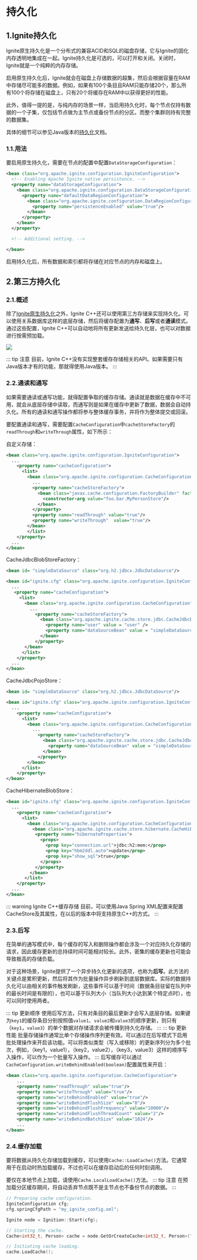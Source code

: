 # 持久化
## 1.Ignite持久化
Ignite原生持久化是一个分布式的兼容ACID和SQL的磁盘存储，它与Ignite的固化内存透明地集成在一起。Ignite持久化是可选的，可以打开和关闭。关闭时，Ignite就是一个纯粹的内存存储。

启用原生持久化后，Ignite就会在磁盘上存储数据的超集，然后会根据容量在RAM中存储尽可能多的数据。例如，如果有100个条目且RAM只能存储20个，那么所有100个将存储在磁盘上，只有20个将缓存在RAM中以获得更好的性能。

此外，值得一提的是，与纯内存的场景一样，当启用持久化时，每个节点仅持有数据的一个子集，仅包括节点做为主节点或备份节点的分区。而整个集群则持有完整的数据集。

具体的细节可以参见Java版本的[持久化](/doc/java/Persistence.md#_1-ignite持久化)文档。
### 1.1.用法
要启用原生持久化，需要在节点的配置中配置`DataStorageConfiguration`：
```xml
<bean class="org.apache.ignite.configuration.IgniteConfiguration">
  <!-- Enabling Apache Ignite native persistence. -->
  <property name="dataStorageConfiguration">
    <bean class="org.apache.ignite.configuration.DataStorageConfiguration">
      <property name="defaultDataRegionConfiguration">
        <bean class="org.apache.ignite.configuration.DataRegionConfiguration">
          <property name="persistenceEnabled" value="true"/>
        </bean>
      </property>
    </bean>
  </property>

  <!-- Additional setting. -->

</bean>
```
启用持久化后，所有数据和索引都将存储在对应节点的内存和磁盘上。
## 2.第三方持久化
### 2.1.概述
除了[Ignite原生持久化](#_7-1-ignite持久化)之外，Ignite C++还可以使用第三方存储来实现持久化。可以使用关系数据库这样的底层存储，然后将缓存配置为**通写**、**后写**或者**通读**模式。通过这些配置，Ignite C++可以自动地将所有更新发送给持久化层，也可以对数据进行按需预加载。

![](https://files.readme.io/9a17490-in_memory_data.png)

::: tip 注意
目前，Ignite C++没有实现整套缓存存储相关的API。如果需要只有Java版本才有的功能，那就得使用Java版本。
:::
### 2.2.通读和通写
如果需要通读或通写功能，就得配置争取的缓存存储。通读就是数据在缓存中不可用，就会从底层存储中读取，而通写则是如果在缓存中更新了数据，数据会自动持久化。所有的通读和通写操作都将参与整体缓存事务，并将作为整体提交或回滚。

要配置通读和通写，需要配置`CacheConfiguration`中`cacheStoreFactory`的`readThrough`和`writeThrough`属性，如下所示：

自定义存储：
```xml
<bean class="org.apache.ignite.configuration.IgniteConfiguration">
  ...
    <property name="cacheConfiguration">
      <list>
        <bean class="org.apache.ignite.configuration.CacheConfiguration">
          ...
          <property name="cacheStoreFactory">
            <bean class="javax.cache.configuration.FactoryBuilder" factory-method="factoryOf">
              <constructor-arg value="foo.bar.MyPersonStore"/>
            </bean>
          </property>
          <property name="readThrough" value="true"/>
          <property name="writeThrough"  value="true"/>
        </bean>
    	</list>
    </property>
  ...
</bean>
```
CacheJdbcBlobStoreFactory：
```xml
<bean id= "simpleDataSource" class="org.h2.jdbcx.JdbcDataSource"/>

<bean id="ignite.cfg" class="org.apache.ignite.configuration.IgniteConfiguration">
  ...
   <property name="cacheConfiguration">
     <list>
       <bean class="org.apache.ignite.configuration.CacheConfiguration">
         ...
           <property name="cacheStoreFactory">
             <bean class="org.apache.ignite.cache.store.jdbc.CacheJdbcBlobStoreFactory">
               <property name="user" value = "user" />
               <property name="dataSourceBean" value = "simpleDataSource" />
             </bean>
           </property>
       </bean>
      </list>
    </property>
  ...
</bean>
```
CacheJdbcPojoStore：
```xml
<bean id= "simpleDataSource" class="org.h2.jdbcx.JdbcDataSource"/>

<bean id="ignite.cfg" class="org.apache.ignite.configuration.IgniteConfiguration">
  ...
    <property name="cacheConfiguration">
      <list>
        <bean class="org.apache.ignite.configuration.CacheConfiguration">
          ...
            <property name="cacheStoreFactory">
              <bean class="org.apache.ignite.cache.store.jdbc.CacheJdbcPojoStoreFactory">
                <property name="dataSourceBean" value = "simpleDataSource" />
              </bean>
            </property>
        </bean>
      </list>
    </property>
</bean>
```
CacheHibernateBlobStore：
```xml
<bean id="ignite.cfg" class="org.apache.ignite.configuration.IgniteConfiguration">
  ...
    <property name="cacheConfiguration">
      <list>
        <bean class="org.apache.ignite.configuration.CacheConfiguration">
          <bean class="org.apache.ignite.cache.store.hibernate.CacheHibernateBlobStoreFactory">
           <property name="hibernateProperties">
             <props>
               <prop key="connection.url">jdbc:h2:mem:</prop>
               <prop key="hbm2ddl.auto">update</prop>
               <prop key="show_sql">true</prop>
             </props>
           </property>
         </bean>
       </list>
    </property>
  ...
</bean>
```
::: warning Ignite C++缓存存储
目前，可以使用Java Spring XML配置来配置CacheStore及其属性，在以后的版本中将支持原生C++的方式。
:::
### 2.3.后写
在简单的通写模式中，每个缓存的写入和删除操作都会涉及一个对应持久化存储的请求，因此缓存更新的总持续时间可能相对较长。此外，密集的缓存更新也可能会导致极高的存储负载。

对于这种场景，Ignite提供了一个异步持久化更新的选项，也称为**后写**。此方法的关键点是累积更新，然后将其作为批量操作异步刷新到底层数据库。实际的数据持久化可以由相关的事件触发刷新，这些事件可以基于时间（数据条目驻留在队列中的最长时间是有限的），也可以基于队列大小（当队列大小达到某个特定点时），也可以同时使用两者。

::: tip 更新顺序
使用后写方法，只有对条目的最后更新才会写入底层存储。如果键为`key1`的缓存条目分别按照值`value1`、`value2`和`value3`的顺序更新，则只有（`key1`，`value3`）的单个数据对存储请求会被传播到持久化存储。
:::
::: tip 更新性能
批量存储操作通常比单个存储操作序列更有效。可以通过在后写模式下启用批处理操作来开启该功能。可以将类似类型（写入或移除）的更新序列分为多个批次，例如，（key1，value1），（key2，value2），（key3，value3）这样的顺序写入操作，可以作为一个批量写入操作。
:::
后写缓存可以通过`CacheConfiguration.writeBehindEnabled(boolean)`配置属性来开启：
```xml
<bean class="org.apache.ignite.configuration.CacheConfiguration">
    ...
    <property name="readThrough" value="true"/>
    <property name="writeThrough" value="true"/>
    <property name="writeBehindEnabled" value="true"/>
    <property name="writeBehindFlushSize" value="0"/>
    <property name="writeBehindFlushFrequency" value="10000"/>
    <property name="writeBehindFlushThreadCount" value="2"/>
    <property name="writeBehindBatchSize" value="1024"/>
    ...
</bean>
```
### 2.4.缓存加载
要将数据从持久化存储加载到缓存，可以使用`Cache::LoadCache()`方法。它通常用于在启动时热加载缓存，不过也可以在缓存启动后的任何时刻调用。

要仅在本地节点上加载，请使用`Cache.LocalLoadCache()`方法。
::: tip 注意
在预加载分区缓存期间，将自动丢弃节点既不是主节点也不备份节点的数据。
:::
```cpp
// Preparing cache configuration.
IgniteConfiguration cfg;
cfg.springCfgPath = "my_ignite_config.xml";

Ignite node = Ignition::Start(cfg);

// Starting the cache.
Cache<int32_t, Person> cache = node.GetOrCreateCache<int32_t, Person>("myCache");

// Initiating cache loading.
cache.LoadCache();
```